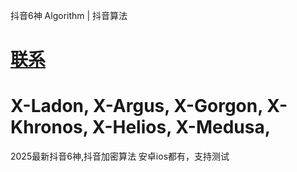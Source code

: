 抖音6神 Algorithm | 抖音算法

# [联系](https://t.me/douyinsix2025)


# X-Ladon, X-Argus, X-Gorgon, X-Khronos, X-Helios, X-Medusa,
2025最新抖音6神,抖音加密算法 安卓ios都有，支持测试
 

<!--1742888881-->
 